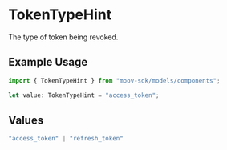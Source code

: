 # TokenTypeHint

The type of token being revoked.

## Example Usage

```typescript
import { TokenTypeHint } from "moov-sdk/models/components";

let value: TokenTypeHint = "access_token";
```

## Values

```typescript
"access_token" | "refresh_token"
```